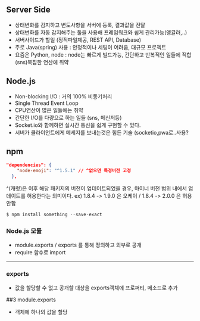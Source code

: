 ## Server Side

- 상태변화를 감지하고 변도사항을 서버에 등록, 결과값을 전달
- 상태변화를 자동 감지해주는 툴을 사용해 프레임워크와 쉽게 관리가능(앵귤러,..)
- 서버사이드가 할일 (정적파일제공, REST API, Database)
- 주로 Java(spring) 사용 : 안정적이나 세팅이 어려움, 대규모 프로젝트
- 요즘은 Python, node : node는 빠르게 빌드가능, 간단하고 반복적인 일들에 적합(sns)복잡한 연산에 취약

## Node.js

- Non-blocking I/O : 거의 100% 비동기처리
- Single Thread Event Loop
- CPU연산이 많은 일들에는 취약
- 간단한 I/O를 다량으로 하는 일들 (sns, 메신저등)
- Socket.io와 함께하면 실시간 통신을 쉽게 구현할 수 있다.
- 서버가 클라이언트에게 메세지를 보내는것은 힘든 기술 (socketio,pwa로..사용?


## npm

```json
"dependencies": {
    "node-emoji": "^1.5.1" // ^없으면 특정버전 고정
  },
```

^(캐럿)은 이후 해당 패키지의 버전이 업데이트되었을 경우, 마이너 버전 범위 내에서 업데이트를 허용한다는 의미이다. 
ex) 1.8.4 -> 1.9.0 은 오케이 / 1.8.4 -> 2.0.0 은 허용안함

```js
$ npm install something --save-exact
```


### Node.js 모듈

- module.exports / exports 를 통해 정의하고 외부로 공개
- require 함수로 import


---

### exports

- 값을 할당할 수 없고 공개할 대상을 exports객체에 프로퍼티, 메소드로 추가

##3 module.exports 

 - 객체에 하나의 값을 할당

